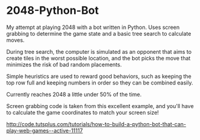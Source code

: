 # 2048-Python-Bot
My attempt at playing 2048 with a bot written in Python. Uses screen grabbing to determine the game state and a basic tree search to calculate moves.

During tree search, the computer is simulated as an opponent that aims to create tiles in the worst possible location, and the bot picks the move that minimizes the risk of bad random placements.

Simple heuristics are used to reward good behaviors, such as keeping the top row full and keeping numbers in order so they can be combined easily.

Currently reaches 2048 a little under 50% of the time.

Screen grabbing code is taken from this excellent example, and you'll have to calculate the game coordinates to match your screen size!

http://code.tutsplus.com/tutorials/how-to-build-a-python-bot-that-can-play-web-games--active-11117

